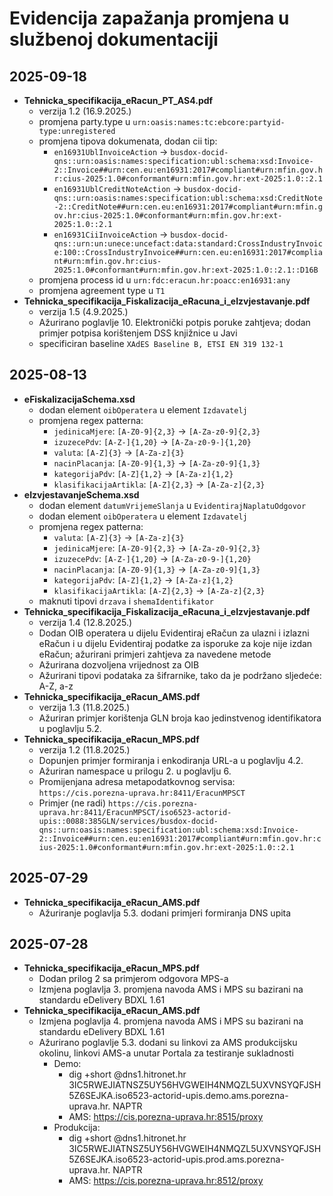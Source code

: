 # Evidencija zapažanja promjena u službenoj dokumentaciji

## 2025-09-18
- __Tehnicka_specifikacija_eRacun_PT_AS4.pdf__
  - verzija 1.2 (16.9.2025.)
  - promjena party.type u `urn:oasis:names:tc:ebcore:partyid-type:unregistered`
  - promjena tipova dokumenata, dodan cii tip:
    - `en16931UblInvoiceAction` -> `busdox-docid-qns::urn:oasis:names:specification:ubl:schema:xsd:Invoice-2::Invoice##urn:cen.eu:en16931:2017#compliant#urn:mfin.gov.hr:cius-2025:1.0#conformant#urn:mfin.gov.hr:ext-2025:1.0::2.1`
    - `en16931UblCreditNoteAction` -> `busdox-docid-qns::urn:oasis:names:specification:ubl:schema:xsd:CreditNote-2::CreditNote##urn:cen.eu:en16931:2017#compliant#urn:mfin.gov.hr:cius-2025:1.0#conformant#urn:mfin.gov.hr:ext-2025:1.0::2.1`
    - `en16931CiiInvoiceAction` -> `busdox-docid-qns::urn:un:unece:uncefact:data:standard:CrossIndustryInvoice:100::CrossIndustryInvoice##urn:cen.eu:en16931:2017#compliant#urn:mfin.gov.hr:cius-2025:1.0#conformant#urn:mfin.gov.hr:ext-2025:1.0::2.1::D16B`
  - promjena process id u `urn:fdc:eracun.hr:poacc:en16931:any`
  - promjena agreement type u `T1`
- __Tehnicka_specifikacija_Fiskalizacija_eRacuna_i_eIzvjestavanje.pdf__
  - verzija 1.5 (4.9.2025.)
  - Ažurirano poglavlje 10. Elektronički potpis poruke zahtjeva; dodan primjer potpisa korištenjem DSS knjižnice u Javi
  - specificiran baseline `XAdES Baseline B, ETSI EN 319 132-1`

## 2025-08-13
- __eFiskalizacijaSchema.xsd__
  - dodan element `oibOperatera` u element `Izdavatelj`
  - promjena regex patterna:
      - `jedinicaMjere`: `[A-Z0-9]{2,3}` -> `[A-Za-z0-9]{2,3}`
      - `izuzecePdv`: `[A-Z-]{1,20}` -> `[A-Za-z0-9-]{1,20}`
      - `valuta`: `[A-Z]{3}` -> `[A-Za-z]{3}`
      - `nacinPlacanja`: `[A-Z0-9]{1,3}` -> `[A-Za-z0-9]{1,3}`
      - `kategorijaPdv`: `[A-Z]{1,2}` -> `[A-Za-z]{1,2}`
      - `klasifikacijaArtikla`: `[A-Z]{2,3}` -> `[A-Za-z]{2,3}`
- __eIzvjestavanjeSchema.xsd__
  - dodan element `datumVrijemeSlanja` u `EvidentirajNaplatuOdgovor`
  - dodan element `oibOperatera` u element `Izdavatelj`
  - promjena regex patterna:
    - `valuta`: `[A-Z]{3}` -> `[A-Za-z]{3}`
    - `jedinicaMjere`: `[A-Z0-9]{2,3}` -> `[A-Za-z0-9]{2,3}`
    - `izuzecePdv`: `[A-Z-]{1,20}` -> `[A-Za-z0-9-]{1,20}`
    - `nacinPlacanja`: `[A-Z0-9]{1,3}` -> `[A-Za-z0-9]{1,3}`
    - `kategorijaPdv`: `[A-Z]{1,2}` -> `[A-Za-z]{1,2}`
    - `klasifikacijaArtikla`: `[A-Z]{2,3}` -> `[A-Za-z]{2,3}`
  - maknuti tipovi `drzava` i `shemaIdentifikator`
- __Tehnicka_specifikacija_Fiskalizacija_eRacuna_i_eIzvjestavanje.pdf__
  - verzija 1.4 (12.8.2025.)
  - Dodan OIB operatera u dijelu Evidentiraj eRačun za ulazni i izlazni eRačun i u dijelu Evidentiraj podatke za isporuke za koje nije izdan eRačun; ažurirani primjeri zahtjeva za navedene metode
  - Ažurirana dozvoljena vrijednost za OIB
  - Ažurirani tipovi podataka za šifrarnike, tako da je podržano sljedeće: A-Z, a-z
- __Tehnicka_specifikacija_eRacun_AMS.pdf__
  - verzija 1.3 (11.8.2025.)
  - Ažuriran primjer korištenja GLN broja kao jedinstvenog identifikatora u poglavlju 5.2.
- __Tehnicka_specifikacija_eRacun_MPS.pdf__
  - verzija 1.2 (11.8.2025.)
  - Dopunjen primjer formiranja i enkodiranja URL-a u poglavlju 4.2.
  - Ažuriran namespace u prilogu 2. u poglavlju 6.
  - Promijenjana adresa metapodatkovnog servisa: `https://cis.porezna-uprava.hr:8411/EracunMPSCT`
  - Primjer (ne radi) `https://cis.porezna-uprava.hr:8411/EracunMPSCT/iso6523-actorid-upis::0088:385GLN/services/busdox-docid-qns::urn:oasis:names:specification:ubl:schema:xsd:Invoice-2::Invoice##urn:cen.eu:en16931:2017#compliant#urn:mfin.gov.hr:cius-2025:1.0#conformant#urn:mfin.gov.hr:ext-2025:1.0::2.1`

## 2025-07-29

- __Tehnicka_specifikacija_eRacun_AMS.pdf__
  - Ažuriranje poglavlja 5.3. dodani primjeri formiranja DNS upita

## 2025-07-28

 - __Tehnicka_specifikacija_eRacun_MPS.pdf__
   - Dodan prilog 2 sa primjerom odgovora MPS-a
   - Izmjena poglavlja 3. promjena navoda AMS i MPS su bazirani na standardu eDelivery BDXL 1.61 
 - __Tehnicka_specifikacija_eRacun_AMS.pdf__
   - Izmjena poglavlja 4. promjena navoda AMS i MPS su bazirani na standardu eDelivery BDXL 1.61
   - Ažurirano poglavlje 5.3. dodani su linkovi za AMS produkcijsku okolinu, linkovi AMS-a unutar Portala za testiranje sukladnosti 
     - Demo:
       - dig +short @dns1.hitronet.hr 3IC5RWEJIATNSZ5UY56HVGWEIH4NMQZL5UXVNSYQFJSH5Z6SEJKA.iso6523-actorid-upis.demo.ams.porezna-uprava.hr. NAPTR
       - AMS: https://cis.porezna-uprava.hr:8515/proxy
     - Produkcija:
       - dig +short @dns1.hitronet.hr 3IC5RWEJIATNSZ5UY56HVGWEIH4NMQZL5UXVNSYQFJSH5Z6SEJKA.iso6523-actorid-upis.prod.ams.porezna-uprava.hr. NAPTR
       - AMS: https://cis.porezna-uprava.hr:8512/proxy
